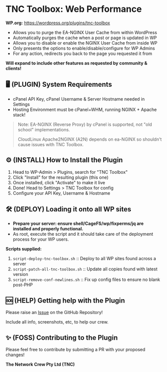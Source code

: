 # TNC Toolbox: Web Performance

**WP.org:** https://wordpress.org/plugins/tnc-toolbox

- Allows you to purge the EA-NGINX User Cache from within WordPress
- Automatically purges the cache when a post or page is updated in WP
- Allows you to disable or enable the NGINX User Cache from inside WP
- Only presents the options to enable/disable/configure for WP Admins
- For any action, redirects you back to the page you requested it from

**Will expand to include other features as requested by community & clients!**

## 🖥️ (PLUGIN) System Requirements

- cPanel API Key, cPanel Username & Server Hostname needed in Settings
- Hosting Environment must be cPanel+WHM, running NGINX + Apache stack!

> Note: EA-NGINX (Reverse Proxy) by cPanel is supported, not "old school" implementations.
> 
> CloudLinux Apache2NGINX (A2N) depends on ea-NGINX so shouldn't cause issues with TNC Toolbox.

## ⚙️ (INSTALL) How to Install the Plugin

1. Head to WP-Admin > Plugins, search for "TNC Toolbox"
2. Click "Install" for the resulting plugin (this one)
3. Once installed, click "Activate" to make it live
4. Done! Head to Settings > TNC Toolbox for config
5. Configure your API Key, Username & Hostname

## 🛠️ (DEPLOY) Loading it onto all WP sites

- **Prepare your server: ensure shell/CageFS/wp/fixperms/jq are installed and properly functional.**
- As root, execute the script and it should take care of the deployment process for your WP users.

**Scripts supplied:**

1. `script-deploy-tnc-toolbox.sh` :: Deploy to all WP sites found across a server
2. `script-patch-all-tnc-toolbox.sh` :: Update all copies found with latest version
3. `script-remove-conf-newlines.sh` :: Fix up config files to ensure no blank post-PHP

## 🆘 (HELP) Getting help with the Plugin

Please raise an [Issue](https://github.com/The-Network-Crew/TNC-Toolbox-for-WordPress/issues) on the GitHub Repository! 

Include all info, screenshots, etc, to help our crew.

## ✨ (FOSS) Contributing to the Plugin

Please feel free to contribute by submitting a PR with your proposed changes!

**The Network Crew Pty Ltd (TNC)**
